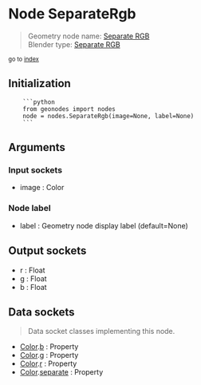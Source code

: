 
# Node SeparateRgb

> Geometry node name: [Separate RGB](https://docs.blender.org/manual/en/latest/modeling/geometry_nodes/color/separate_rgb.html)<br>
  Blender type: [Separate RGB](https://docs.blender.org/api/current/bpy.types.ShaderNodeSeparateRGB.html)
  
<sub>go to [index](/docs/index.md)</sub>

Initialization
--------------
        
        ```python
        from geonodes import nodes
        node = nodes.SeparateRgb(image=None, label=None)
        ```



## Arguments


### Input sockets

- image : Color

### Node label

- label : Geometry node display label (default=None)

## Output sockets

- r : Float
- g : Float
- b : Float

## Data sockets

> Data socket classes implementing this node.
  
  
- [Color](/docs/sockets/Color.md).[b](/docs/sockets/Color.md#b) : Property
- [Color](/docs/sockets/Color.md).[g](/docs/sockets/Color.md#g) : Property
- [Color](/docs/sockets/Color.md).[r](/docs/sockets/Color.md#r) : Property
- [Color](/docs/sockets/Color.md).[separate](/docs/sockets/Color.md#separate) : Property
  
